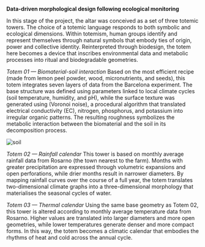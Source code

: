 
**Data-driven morphological design following ecological monitoring**

In this stage of the project, the altar was conceived as a set of three totemic towers. The choice of a totemic language responds to both symbolic and ecological dimensions. Within totemism, human groups identify and represent themselves through natural symbols that embody ties of origin, power and collective identity. Reinterpreted through biodesign, the totem here becomes a device that inscribes environmental data and metabolic processes into ritual and biodegradable geometries.

_Totem 01 — Biomaterial-soil interaction_
Based on the most efficient recipe (made from lemon peel powder, wood, micronutrients, and seeds), this totem integrates seven layers of data from the Barcelona experiment. The base structure was defined using parameters linked to local climate cycles (soil temperature, humidity, and pH), while the surface texture was generated using (Voronoi noise), a procedural algorithm that translated electrical conductivity (EC), nitrogen, phosphorus, and potassium into irregular organic patterns. The resulting roughness symbolizes the metabolic interaction between the biomaterial and the soil in its decomposition process.

![soil](..imagenes/GRafico_01.jpg)

_Totem 02 — Rainfall calendar_
This tower is based on monthly average rainfall data from Rosarno (the town nearest to the farm). Months with greater precipitation are expressed through volumetric expansions and open perforations, while drier months result in narrower diameters. By mapping rainfall curves over the course of a full year, the totem translates two-dimensional climate graphs into a three-dimensional morphology that materialises the seasonal cycles of water.

_Totem 03 — Thermal calendar_ 
Using the same base geometry as Totem 02, this tower is altered according to monthly average temperature data from Rosarno. Higher values are translated into larger diameters and more open geometries, while lower temperatures generate denser and more compact forms. In this way, the totem becomes a climatic calendar that embodies the rhythms of heat and cold across the annual cycle.

